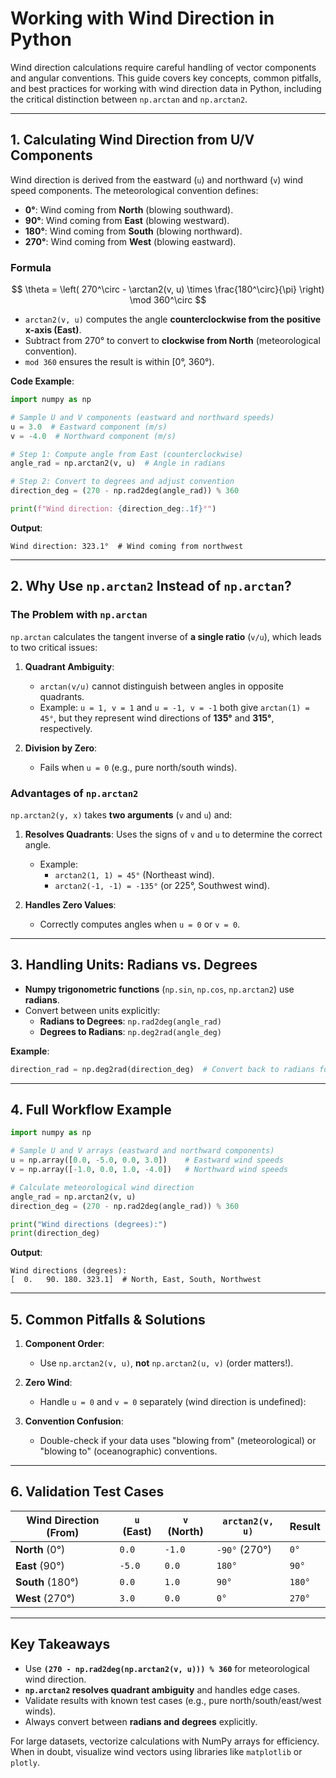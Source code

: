 # Working with Wind Direction in Python

Wind direction calculations require careful handling of vector components and
angular conventions. This guide covers key concepts, common pitfalls, and best
practices for working with wind direction data in Python, including the
critical distinction between `np.arctan` and `np.arctan2`.

---

## 1. **Calculating Wind Direction from U/V Components**
Wind direction is derived from the eastward (`u`) and northward (`v`) wind 
speed components. The meteorological convention defines:
- **0°**: Wind coming from **North** (blowing southward).  
- **90°**: Wind coming from **East** (blowing westward).  
- **180°**: Wind coming from **South** (blowing northward).  
- **270°**: Wind coming from **West** (blowing eastward).  

### **Formula**  
$$
\theta = \left( 270^\circ - \arctan2(v, u) \times \frac{180^\circ}{\pi} \right) \mod 360^\circ
$$

- `arctan2(v, u)` computes the angle **counterclockwise from the positive x-axis (East)**.  
- Subtract from 270° to convert to **clockwise from North** (meteorological convention).  
- `mod 360` ensures the result is within [0°, 360°).

**Code Example**:
```python
import numpy as np

# Sample U and V components (eastward and northward speeds)
u = 3.0  # Eastward component (m/s)
v = -4.0  # Northward component (m/s)

# Step 1: Compute angle from East (counterclockwise)
angle_rad = np.arctan2(v, u)  # Angle in radians

# Step 2: Convert to degrees and adjust convention
direction_deg = (270 - np.rad2deg(angle_rad)) % 360

print(f"Wind direction: {direction_deg:.1f}°")
```
**Output**:  
```
Wind direction: 323.1°  # Wind coming from northwest
```

---

## 2. **Why Use `np.arctan2` Instead of `np.arctan`?**

### **The Problem with `np.arctan`**  
`np.arctan` calculates the tangent inverse of **a single ratio** (`v/u`), which
 leads to two critical issues:  
1. **Quadrant Ambiguity**:  
   - `arctan(v/u)` cannot distinguish between angles in opposite quadrants.  
   - Example: `u = 1, v = 1` and `u = -1, v = -1` both give `arctan(1) = 45°`,
    but they represent wind directions of **135°** and **315°**, respectively.  

2. **Division by Zero**:  
   - Fails when `u = 0` (e.g., pure north/south winds).  

### **Advantages of `np.arctan2`**  
`np.arctan2(y, x)` takes **two arguments** (`v` and `u`) and:  
1. **Resolves Quadrants**: Uses the signs of `v` and `u` to determine the 
correct angle.  
   - Example:  
     - `arctan2(1, 1) = 45°` (Northeast wind).  
     - `arctan2(-1, -1) = -135°` (or 225°, Southwest wind).  

2. **Handles Zero Values**:  
   - Correctly computes angles when `u = 0` or `v = 0`.  

---

## 3. **Handling Units: Radians vs. Degrees**
- **Numpy trigonometric functions** (`np.sin`, `np.cos`, `np.arctan2`) use 
**radians**.  
- Convert between units explicitly:  
  - **Radians to Degrees**: `np.rad2deg(angle_rad)`  
  - **Degrees to Radians**: `np.deg2rad(angle_deg)`  

**Example**:  
```python
direction_rad = np.deg2rad(direction_deg)  # Convert back to radians for calculations
```

---

## 4. **Full Workflow Example**
```python
import numpy as np

# Sample U and V arrays (eastward and northward components)
u = np.array([0.0, -5.0, 0.0, 3.0])    # Eastward wind speeds
v = np.array([-1.0, 0.0, 1.0, -4.0])   # Northward wind speeds

# Calculate meteorological wind direction
angle_rad = np.arctan2(v, u)
direction_deg = (270 - np.rad2deg(angle_rad)) % 360

print("Wind directions (degrees):")
print(direction_deg)
```
**Output**:  
```
Wind directions (degrees):
[  0.   90. 180. 323.1]  # North, East, South, Northwest
```

---

## 5. **Common Pitfalls & Solutions**
1. **Component Order**:  
   - Use `np.arctan2(v, u)`, **not** `np.arctan2(u, v)` (order matters!).  

2. **Zero Wind**:  
   - Handle `u = 0` and `v = 0` separately (wind direction is undefined): 


3. **Convention Confusion**:  
   - Double-check if your data uses "blowing from" (meteorological) or 
   "blowing to" (oceanographic) conventions.  

---

## 6. **Validation Test Cases**
| Wind Direction (From) | `u` (East) | `v` (North) | `arctan2(v, u)` | Result |
|------------------------|------------|-------------|------------------|--------|
| **North** (0°)         | `0.0`      | `-1.0`      | `-90°` (270°)    | `0°`   |
| **East** (90°)         | `-5.0`     | `0.0`       | `180°`           | `90°`  |
| **South** (180°)       | `0.0`      | `1.0`       | `90°`            | `180°` |
| **West** (270°)        | `3.0`      | `0.0`       | `0°`             | `270°` |

---

## Key Takeaways
- Use **`(270 - np.rad2deg(np.arctan2(v, u))) % 360`** for meteorological wind 
direction.  
- **`np.arctan2` resolves quadrant ambiguity** and handles edge cases.  
- Validate results with known test cases (e.g., pure north/south/east/west 
winds).  
- Always convert between **radians and degrees** explicitly.  

For large datasets, vectorize calculations with NumPy arrays for efficiency. 
When in doubt, visualize wind vectors using libraries like `matplotlib` or 
`plotly`.
